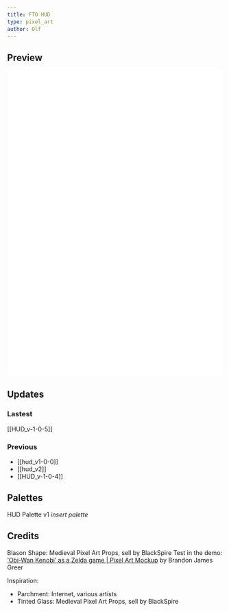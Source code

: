 ```yaml
---
title: FTO HUD
type: pixel_art
author: Olf
---
```


## Preview

![Great HUD](attachments/HUD/HUDv1.0.5.gif "Fabien is always listening")

## Updates

### Lastest

[[HUD_v-1-0-5]]

### Previous

- [[hud_v1-0-0]]
- [[hud_v2]]
- [[HUD_v-1-0-4]]

## Palettes

HUD Palette v1
*insert palette*

## Credits

Blason Shape: Medieval Pixel Art Props, sell by BlackSpire
Test in the demo: [‘Obi-Wan Kenobi’ as a Zelda game | Pixel Art Mockup](https://www.youtube.com/watch?v=pjXz-0l9gYc) by  Brandon James Greer

Inspiration:

- Parchment: Internet, various artists
- Tinted Glass: Medieval Pixel Art Props, sell by BlackSpire
